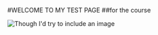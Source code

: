 #WELCOME TO MY TEST PAGE
##for the course

![Though I'd try to include an image](https://www.sheffield.ac.uk/themes/custom/uos/images/logos/uos-crest.svg)